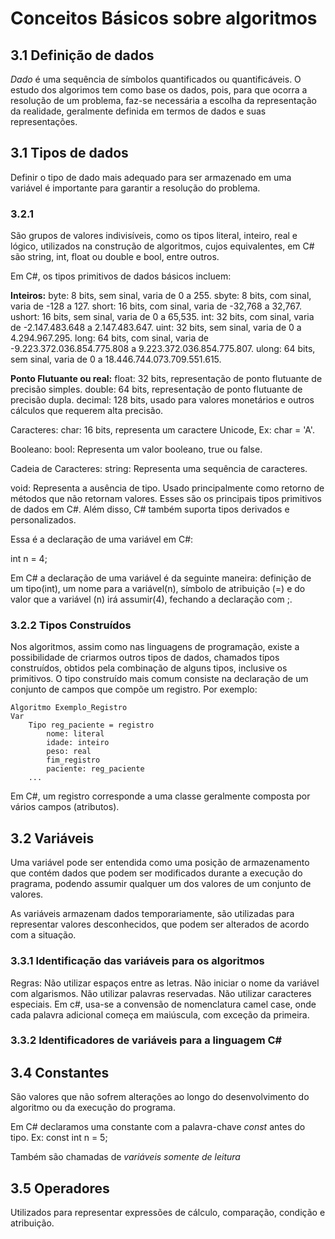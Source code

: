 # Conceitos Básicos sobre algoritmos

## 3.1 Definição de dados

*Dado* é uma sequência de símbolos quantificados ou quantificáveis.
O estudo dos algorimos tem como base os dados, pois, para que ocorra a resolução de um problema, faz-se necessária a escolha da representação da realidade, geralmente definida em termos de dados e suas representações.

## 3.1 Tipos de dados

Definir o tipo de dado mais adequado para ser armazenado em uma variável é importante para garantir a resolução do problema.

### 3.2.1

São grupos de valores indivisíveis, como os tipos literal, inteiro, real e lógico, utilizados na construção de algoritmos, cujos equivalentes, em C# são string, int, float ou double e bool, entre outros.

Em C#, os tipos primitivos de dados básicos incluem:

**Inteiros:**
byte: 8 bits, sem sinal, varia de 0 a 255.
sbyte: 8 bits, com sinal, varia de -128 a 127.
short: 16 bits, com sinal, varia de -32,768 a 32,767.
ushort: 16 bits, sem sinal, varia de 0 a 65,535.
int: 32 bits, com sinal, varia de -2.147.483.648 a 2.147.483.647.
uint: 32 bits, sem sinal, varia de 0 a 4.294.967.295.
long: 64 bits, com sinal, varia de -9.223.372.036.854.775.808 a 9.223.372.036.854.775.807.
ulong: 64 bits, sem sinal, varia de 0 a 18.446.744.073.709.551.615.

**Ponto Flutuante ou real:**
float: 32 bits, representação de ponto flutuante de precisão simples.
double: 64 bits, representação de ponto flutuante de precisão dupla.
decimal: 128 bits, usado para valores monetários e outros cálculos que requerem alta precisão.

Caracteres:
char: 16 bits, representa um caractere Unicode, Ex: char = 'A'.

Booleano:
bool: Representa um valor booleano, true ou false.

Cadeia de Caracteres:
string: Representa uma sequência de caracteres.

void: Representa a ausência de tipo. Usado principalmente como retorno de métodos que não retornam valores.
Esses são os principais tipos primitivos de dados em C#. Além disso, C# também suporta tipos derivados e personalizados.

Essa é a declaração de uma variável em C#:

int n = 4;

Em C# a declaração de uma variável é da seguinte maneira: definição de um tipo(int), um nome para a variável(n), símbolo de atribuição (=) e do valor que a variável (n) irá assumir(4), fechando a declaração com ;.

### 3.2.2 Tipos Construídos

Nos algoritmos, assim como nas linguagens de programação, existe a possibilidade de
criarmos outros tipos de dados, chamados tipos construídos, obtidos pela combinação de
alguns tipos, inclusive os primitivos. O tipo construído mais comum consiste na declaração
de um conjunto de campos que compõe um registro. Por exemplo:

```
Algoritmo Exemplo_Registro
Var
    Tipo reg_paciente = registro
        nome: literal
        idade: inteiro
        peso: real
        fim_registro
        paciente: reg_paciente
    ...
```
Em C#, um registro corresponde a uma classe geralmente composta por vários campos (atributos).

## 3.2 Variáveis
Uma variável pode ser entendida como uma posição de armazenamento que contém dados que podem ser modificados durante a execução do pragrama, podendo assumir qualquer um dos valores de um conjunto de valores.

As variáveis armazenam dados temporariamente, são utilizadas para representar valores desconhecidos, que podem ser alterados de acordo com a situação.

### 3.3.1 Identificação das variáveis para os algoritmos

Regras:
    Não utilizar espaços entre as letras.
    Não iniciar o nome da variável com algarismos.
    Não utilizar palavras reservadas.
    Não utilizar caracteres especiais.
    Em c#, usa-se a convensão de nomenclatura camel case, onde cada palavra adicional começa em maiúscula, com exceção da primeira.

### 3.3.2 Identificadores de variáveis para a linguagem C#

## 3.4 Constantes
São valores que não sofrem alterações ao longo do desenvolvimento do algoritmo ou da execução do programa.

Em C# declaramos uma constante com a palavra-chave *const* antes do tipo. Ex: const int n = 5;

Também são chamadas de *variáveis somente de leitura*

## 3.5 Operadores
Utilizados para representar expressões de cálculo, comparação, condição e atribuição.


